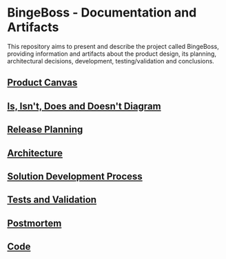 # BingeBoss - Documentation and Artifacts

This repository aims to present and describe the project called BingeBoss, providing information and artifacts about the product design, its planning, architectural decisions, development, testing/validation and conclusions.

## [Product Canvas](product-canvas.md)

## [Is, Isn't, Does and Doesn't Diagram](is-isnt-does-doesnt.md)

## [Release Planning](release-planning.md)

## [Architecture](architecture.md) 

## [Solution Development Process](solution-development-process.md)

## [Tests and Validation](tests.md)

## [Postmortem](postmortem.md)

## [Code](code.md)
